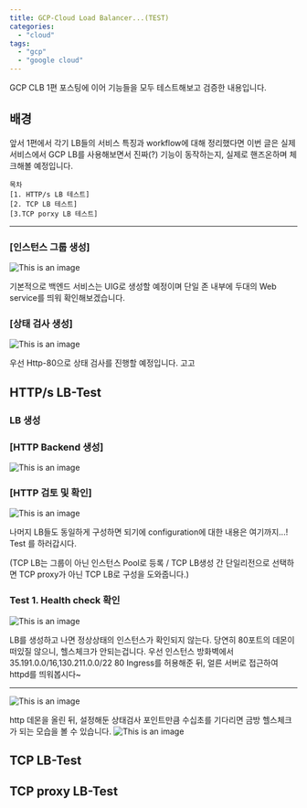 ```yaml
---
title: GCP-Cloud Load Balancer...(TEST)
categories:
  - "cloud"
tags:
  - "gcp"
  - "google cloud"
---
```

GCP CLB 1편 포스팅에 이어 기능들을 모두 테스트해보고 검증한 내용입니다.

<!--more-->

## 배경
앞서 1편에서 각기 LB들의 서비스 특징과 workflow에 대해 정리했다면
이번 글은 실제 서비스에서 GCP LB를 사용해보면서 진짜(?) 기능이 동작하는지, 실제로 핸즈온하며 체크해볼 예정입니다.

```
목차
[1. HTTP/s LB 테스트]
[2. TCP LB 테스트]
[3.TCP porxy LB 테스트]
```
---

### **[인스턴스 그룹 생성]**
![This is an image](/img/ig.JPG)

기본적으로 백엔드 서비스는 UIG로 생성할 예정이며 단일 존 내부에 두대의 Web service를 띄워 확인해보겠습니다.

### **[상태 검사 생성]**
![This is an image](/img/hc_set.jpg)

우선 Http-80으로 상태 검사를 진행할 예정입니다. 고고

## HTTP/s LB-Test

### LB 생성
### **[HTTP Backend 생성]**
![This is an image](/img/Http_back.jpg)

### **[HTTP 검토 및 확인]**
![This is an image](/img/Http_last.jpg)

나머지 LB들도 동일하게 구성하면 되기에 configuration에 대한 내용은 여기까지...! Test 를 하러갑시다.

 (TCP LB는 그룹이 아닌 인스턴스 Pool로 등록 / TCP LB생성 간 단일리전으로 선택하면 TCP proxy가 아닌 TCP LB로 구성을 도와줍니다.)

### Test 1. Health check 확인 
![This is an image](/img/test_hc.jpg)

LB를 생성하고 나면 정상상태의 인스턴스가 확인되지 않는다. 당연히 80포트의 데몬이 떠있질 않으니, 헬스체크가 안되는겁니다.
우선 인스턴스 방화벽에서 35.191.0.0/16,130.211.0.0/22 80 Ingress를 허용해준 뒤, 얼른 서버로 접근하여 httpd를 띄워봅시다~

---

![This is an image](/img/http_index.jpg)

http 데몬을 올린 뒤, 설정해둔 상태검사 포인트만큼 수십초를 기다리면 금방 헬스체크가 되는 모습을 볼 수 있습니다. 
![This is an image](/img/http_hc_g.jpg)



## TCP LB-Test










## TCP proxy LB-Test





